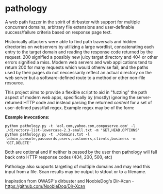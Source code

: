# pathology
A web path fuzzer in the spirit of dirbuster with support for multiple concurrent domains, arbitrary file extensions and user-definable success/failure criteria based on response page text.

Historically attackers were able to find path traversals and hidden directories on webservers by utilizing a large wordlist, concatenating each entry to the target domain and reading the response code returned by the request. 200 signified a possibly new juicy target directory and 404 or other errors signified a miss. Modern web servers and web applications tend to return 200 for many requests which would otherwise fail, and the paths used by their pages do not neccessarily reflect an actual directory on the web server but a software-defined route to a method or other non-file resource. 

This project aims to provide a flexible script to aid in "fuzzing" the path aspect of modern web apps, specifically by (mostly) ignoring the server-returned HTTP code and instead parsing the returned *content* for a set of user-defined pass/fail regex. Example regex may be of the form:


**Example invocations:**

    python pathology.py -t 'aol.com,yahoo.com,compuserve.com' -l ./directory-list-lowercase-2.3-small.txt -m 'GET,HEAD,OPTIONS'
    python pathology.py -t ./domains.txt -l 'admin,console,passwords,users,customers,clients,business -m 'GET,DELETE'

Both are optional and if neither is passed by the user then pathology will fall back onto HTTP response codes (404, 200, 500, etc)

Pathology also supports targeting of multiple domains and may read this input from a file. Scan results may be output to stdout or to a filename.

Inspiration from OWASP's dirbuster and NoobieDog's Dir-Xcan - https://github.com/NoobieDog/Dir-Xcan

